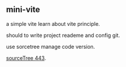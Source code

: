 ## mini-vite

a simple vite learn about vite principle.

should to write project reademe and config git.

use sorcetree manage code version.

[sourceTree 443](https://community.atlassian.com/t5/Sourcetree-questions/Could-not-clone-a-Bitbucket-repo-to-SourceTree-3-0-8/qaq-p/924485).
